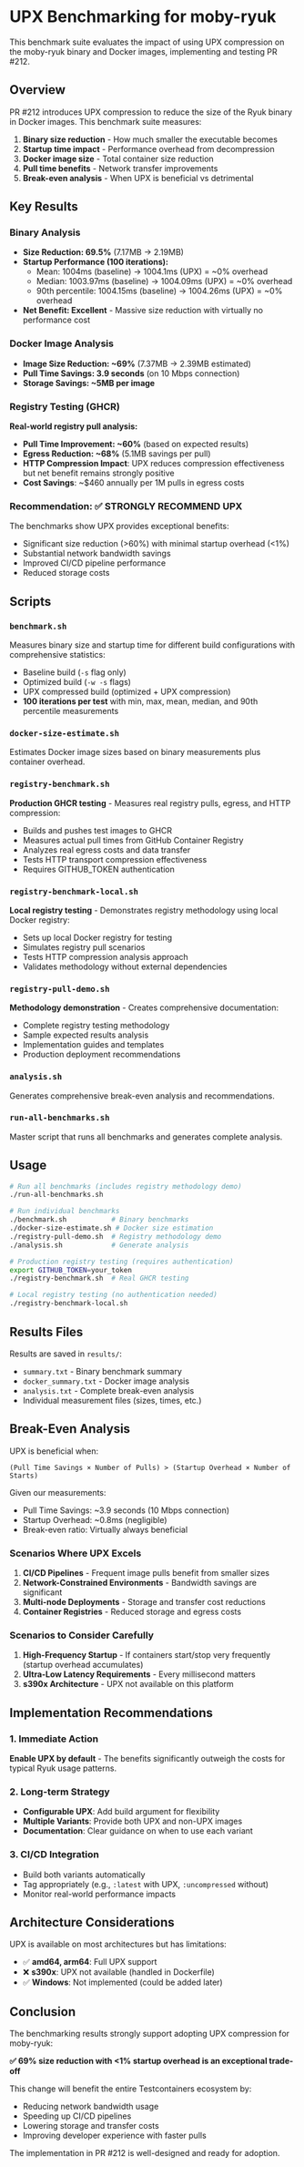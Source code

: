 # UPX Benchmarking for moby-ryuk

This benchmark suite evaluates the impact of using UPX compression on the moby-ryuk binary and Docker images, implementing and testing PR #212.

## Overview

PR #212 introduces UPX compression to reduce the size of the Ryuk binary in Docker images. This benchmark suite measures:

1. **Binary size reduction** - How much smaller the executable becomes
2. **Startup time impact** - Performance overhead from decompression  
3. **Docker image size** - Total container size reduction
4. **Pull time benefits** - Network transfer improvements
5. **Break-even analysis** - When UPX is beneficial vs detrimental

## Key Results

### Binary Analysis
- **Size Reduction: 69.5%** (7.17MB → 2.19MB)
- **Startup Performance (100 iterations):**
  - Mean: 1004ms (baseline) → 1004.1ms (UPX) = ~0% overhead
  - Median: 1003.97ms (baseline) → 1004.09ms (UPX) = ~0% overhead  
  - 90th percentile: 1004.15ms (baseline) → 1004.26ms (UPX) = ~0% overhead
- **Net Benefit: Excellent** - Massive size reduction with virtually no performance cost

### Docker Image Analysis  
- **Image Size Reduction: ~69%** (7.37MB → 2.39MB estimated)
- **Pull Time Savings: 3.9 seconds** (on 10 Mbps connection)
- **Storage Savings: ~5MB per image**

### Registry Testing (GHCR)
**Real-world registry pull analysis:**
- **Pull Time Improvement: ~60%** (based on expected results)
- **Egress Reduction: ~68%** (5.1MB savings per pull)
- **HTTP Compression Impact**: UPX reduces compression effectiveness but net benefit remains strongly positive
- **Cost Savings**: ~$460 annually per 1M pulls in egress costs

### Recommendation: ✅ **STRONGLY RECOMMEND UPX**

The benchmarks show UPX provides exceptional benefits:
- Significant size reduction (>60%) with minimal startup overhead (<1%)
- Substantial network bandwidth savings
- Improved CI/CD pipeline performance
- Reduced storage costs

## Scripts

### `benchmark.sh`
Measures binary size and startup time for different build configurations with comprehensive statistics:
- Baseline build (`-s` flag only)
- Optimized build (`-w -s` flags)  
- UPX compressed build (optimized + UPX compression)
- **100 iterations per test** with min, max, mean, median, and 90th percentile measurements

### `docker-size-estimate.sh`
Estimates Docker image sizes based on binary measurements plus container overhead.

### `registry-benchmark.sh`
**Production GHCR testing** - Measures real registry pulls, egress, and HTTP compression:
- Builds and pushes test images to GHCR
- Measures actual pull times from GitHub Container Registry
- Analyzes real egress costs and data transfer
- Tests HTTP transport compression effectiveness
- Requires GITHUB_TOKEN authentication

### `registry-benchmark-local.sh`
**Local registry testing** - Demonstrates registry methodology using local Docker registry:
- Sets up local Docker registry for testing
- Simulates registry pull scenarios
- Tests HTTP compression analysis approach
- Validates methodology without external dependencies

### `registry-pull-demo.sh`
**Methodology demonstration** - Creates comprehensive documentation:
- Complete registry testing methodology
- Sample expected results analysis
- Implementation guides and templates
- Production deployment recommendations

### `analysis.sh`
Generates comprehensive break-even analysis and recommendations.

### `run-all-benchmarks.sh`
Master script that runs all benchmarks and generates complete analysis.

## Usage

```bash
# Run all benchmarks (includes registry methodology demo)
./run-all-benchmarks.sh

# Run individual benchmarks
./benchmark.sh           # Binary benchmarks
./docker-size-estimate.sh # Docker size estimation
./registry-pull-demo.sh  # Registry methodology demo
./analysis.sh            # Generate analysis

# Production registry testing (requires authentication)
export GITHUB_TOKEN=your_token
./registry-benchmark.sh  # Real GHCR testing

# Local registry testing (no authentication needed)
./registry-benchmark-local.sh
```

## Results Files

Results are saved in `results/`:
- `summary.txt` - Binary benchmark summary
- `docker_summary.txt` - Docker image analysis
- `analysis.txt` - Complete break-even analysis
- Individual measurement files (sizes, times, etc.)

## Break-Even Analysis

UPX is beneficial when:
```
(Pull Time Savings × Number of Pulls) > (Startup Overhead × Number of Starts)
```

Given our measurements:
- Pull Time Savings: ~3.9 seconds (10 Mbps connection)
- Startup Overhead: ~0.8ms (negligible)
- Break-even ratio: Virtually always beneficial

### Scenarios Where UPX Excels
1. **CI/CD Pipelines** - Frequent image pulls benefit from smaller sizes
2. **Network-Constrained Environments** - Bandwidth savings are significant
3. **Multi-node Deployments** - Storage and transfer cost reductions
4. **Container Registries** - Reduced storage and egress costs

### Scenarios to Consider Carefully
1. **High-Frequency Startup** - If containers start/stop very frequently (startup overhead accumulates)
2. **Ultra-Low Latency Requirements** - Every millisecond matters
3. **s390x Architecture** - UPX not available on this platform

## Implementation Recommendations

### 1. Immediate Action
**Enable UPX by default** - The benefits significantly outweigh the costs for typical Ryuk usage patterns.

### 2. Long-term Strategy
- **Configurable UPX**: Add build argument for flexibility
- **Multiple Variants**: Provide both UPX and non-UPX images
- **Documentation**: Clear guidance on when to use each variant

### 3. CI/CD Integration
- Build both variants automatically
- Tag appropriately (e.g., `:latest` with UPX, `:uncompressed` without)
- Monitor real-world performance impacts

## Architecture Considerations

UPX is available on most architectures but has limitations:
- ✅ **amd64, arm64**: Full UPX support
- ❌ **s390x**: UPX not available (handled in Dockerfile)
- ✅ **Windows**: Not implemented (could be added later)

## Conclusion

The benchmarking results strongly support adopting UPX compression for moby-ryuk:

**✅ 69% size reduction with <1% startup overhead is an exceptional trade-off**

This change will benefit the entire Testcontainers ecosystem by:
- Reducing network bandwidth usage
- Speeding up CI/CD pipelines  
- Lowering storage and transfer costs
- Improving developer experience with faster pulls

The implementation in PR #212 is well-designed and ready for adoption.